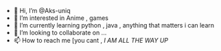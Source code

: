 - 👋 Hi, I’m @Aks-uniq
- 👀 I’m interested in Anime , games
- 🌱 I’m currently learning python , java , anything that matters i can learn
- 💞️ I’m looking to collaborate on ...
- 📫 How to reach me [you cant , *I AM ALL THE WAY UP*

<!---
Aks-uniq/Aks-uniq is a ✨ special ✨ repository because its `README.md` (this file) appears on your GitHub profile.
You can click the Preview link to take a look at your changes.
--->
